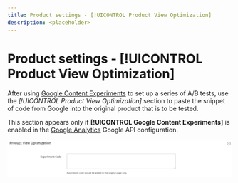 ```yaml
---
title: Product settings - [!UICONTROL Product View Optimization]
description: <placeholder>
---
```

# Product settings - [!UICONTROL Product View Optimization]

After using [Google Content Experiments](https://docs.magento.com/user-guide/marketing/google-content-experiments.html) to set up a series of A/B tests, use the _[!UICONTROL Product View Optimization]_ section to paste the snippet of code from Google into the original product that is to be tested.

This section appears only if **[!UICONTROL Google Content Experiments]** is enabled in the [Google Analytics](https://docs.magento.com/user-guide/marketing/google-universal-analytics.html) Google API configuration.

![Product View Optimization](./assets/product-view-optimization.png)<!-- zoom -->
